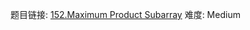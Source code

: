 题目链接: [152.Maximum Product Subarray][1]
难度: Medium

[1]: https://leetcode.com/problems/maximum-product-subarray/